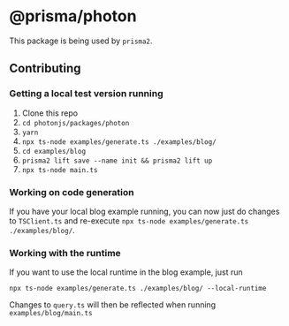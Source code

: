 # @prisma/photon

This package is being used by `prisma2`.

## Contributing

### Getting a local test version running

1. Clone this repo
2. `cd photonjs/packages/photon`
3. `yarn`
4. `npx ts-node examples/generate.ts ./examples/blog/`
5. `cd examples/blog`
6. `prisma2 lift save --name init && prisma2 lift up`
7. `npx ts-node main.ts`

### Working on code generation

If you have your local blog example running, you can now just do changes to `TSClient.ts` and re-execute `npx ts-node examples/generate.ts ./examples/blog/`.

### Working with the runtime

If you want to use the local runtime in the blog example, just run

```
npx ts-node examples/generate.ts ./examples/blog/ --local-runtime
```

Changes to `query.ts` will then be reflected when running `examples/blog/main.ts`
